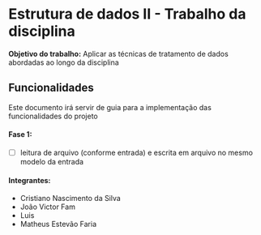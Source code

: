 # Estrutura de dados II - Trabalho da disciplina
**Objetivo do trabalho:** Aplicar as técnicas de tratamento de dados abordadas ao longo da disciplina

## Funcionalidades

Este documento irá servir de guia para a implementação das funcionalidades do projeto

#### Fase 1:

- [ ] leitura de arquivo (conforme entrada) e escrita em arquivo no mesmo modelo da entrada

#### Integrantes:
- Cristiano Nascimento da Silva
- João Victor Fam
- Luis <Sobrenome>
- Matheus Estevão Faria
